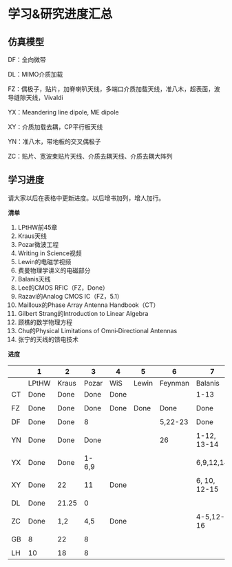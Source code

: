 # 学习&研究进度汇总

## 仿真模型

DF：全向微带

DL：MIMO介质加载

FZ：偶极子，贴片，加脊喇叭天线，多端口介质加载天线，准八木，超表面，波导缝隙天线，Vivaldi

YX：Meandering line dipole, ME dipole

XY：介质加载去耦，CP平行板天线

YN：准八木，带地板的交叉偶极子

ZC：贴片、宽波束贴片天线、介质去耦天线、介质去耦大阵列

## 学习进度

请大家以后在表格中更新进度。以后增书加列，增人加行。

**清单**

1. LPtHW前45章
2. Kraus天线
3. Pozar微波工程
4. Writing in Science视频
5. Lewin的电磁学视频
6. 费曼物理学讲义的电磁部分
7. Balanis天线
8. Lee的CMOS RFIC（FZ，Done）
9. Razavi的Analog CMOS IC（FZ，5.1）
10. Mailloux的Phase Array Antenna Handbook（CT）
11. Gilbert Strang的Introduction to Linear Algebra
12. 顾樵的数学物理方程
13. Chu的Physical Limitations of Omni‐Directional Antennas
14. 张宁的天线的馈电技术

**进度**

|      | 1     | 2     | 3       | 4    | 5     | 6       | 7            | 10       | 11     | 12   | 13   | 14    |
| ---- | ----- | ----- | ------- | ---- | ----- | ------- | ------------ | -------- | ------ | ---- | ---- | ----- |
|      | LPtHW | Kraus | Pozar   | WiS  | Lewin | Feynman | Balanis      | Mailloux | Strang | Gu   | Chu  | Zhang |
| CT   | Done  | Done  | Done    | Done |       |         | 1-13         | 1-6      |        |      |      |       |
|      |       |       |         |      |       |         |              |          |        |      |      |       |
| FZ   | Done  | Done  | Done    | Done | Done  | Done    | Done         |          | 32     | Done | 0.5  |       |
|      |       |       |         |      |       |         |              |          |        |      |      |       |
| DF   | Done  | Done  | 8       |      |       | 5,22-23 | Done         |          |        |      |      |       |
|      |       |       |         |      |       |         |              |          |        |      |      |       |
| YN   | Done  | Done  | Done    |      |       | 26      | 1-12, 13-14  |          |        |      |      |       |
|      |       |       |         |      |       |         |              |          |        |      |      |       |
| YX   | Done  | Done  | 1-6,9   |      |       |         | 6,9,12,14    |          |        |      |      |       |
|      |       |       |         |      |       |         |              |          |        |      |      |       |
| XY   | Done  | 22    | 11      | Done |       |         | 6, 10, 12-15 |          |        |      |      | 1      |
|      |       |       |         |      |       |         |              |          |        |      |      |       |
| DL   | Done  | 21.25 | 0       |      |       |         |              |          |        |      |      |       |
|      |       |       |         |      |       |         |              |          |        |      |      |       |
| ZC   | Done  | 1,2   | 4,5     | Done |       |         | 4-5,12-16    |          |        |      |      | 3     |
|      |       |       |         |      |       |         |              |          |        |      |      |       |
| GB   | 8     | 22    | 8       |      |       |         |              |          |        |      |      |       |
|      |       |       |         |      |       |         |              |          |        |      |      |       |
| LH   | 10    | 18    | 8       |      |       |         |              |          |        |      |      |       |